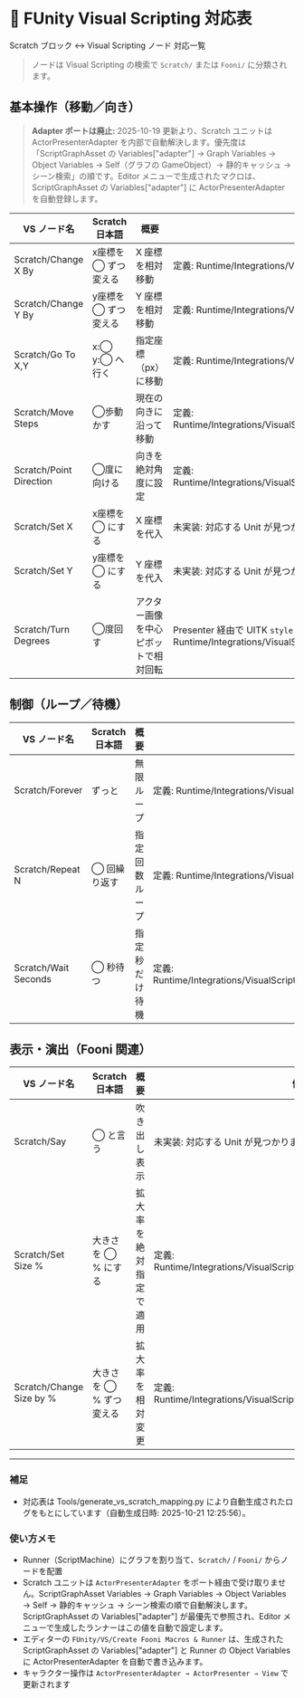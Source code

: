 # 🧩 FUnity Visual Scripting 対応表
Scratch ブロック ↔ Visual Scripting ノード 対応一覧

> ノードは Visual Scripting の検索で `Scratch/` または `Fooni/` に分類されます。

## 基本操作（移動／向き）

> **Adapter ポートは廃止:** 2025-10-19 更新より、Scratch ユニットは ActorPresenterAdapter を内部で自動解決します。優先度は「ScriptGraphAsset の Variables["adapter"] → Graph Variables → Object Variables → Self（グラフの GameObject）→ 静的キャッシュ → シーン検索」の順です。Editor メニューで生成されたマクロは、ScriptGraphAsset の Variables["adapter"] に ActorPresenterAdapter を自動登録します。

| VS ノード名 | Scratch 日本語 | 概要 | 備考 |
|---|---|---|---|
| Scratch/Change X By | x座標を ◯ ずつ変える | X 座標を相対移動 | 定義: Runtime/Integrations/VisualScripting/Units/ScratchUnits/PositionUnits.cs |
| Scratch/Change Y By | y座標を ◯ ずつ変える | Y 座標を相対移動 | 定義: Runtime/Integrations/VisualScripting/Units/ScratchUnits/PositionUnits.cs |
| Scratch/Go To X,Y | x:◯ y:◯ へ行く | 指定座標（px）に移動 | 定義: Runtime/Integrations/VisualScripting/Units/ScratchUnits/PositionUnits.cs |
| Scratch/Move Steps | ◯歩動かす | 現在の向きに沿って移動 | 定義: Runtime/Integrations/VisualScripting/Units/ScratchUnits/MoveStepsUnit.cs |
| Scratch/Point Direction | ◯度に向ける | 向きを絶対角度に設定 | 定義: Runtime/Integrations/VisualScripting/Units/ScratchUnits/TurnAndPointUnits.cs |
| Scratch/Set X | x座標を ◯ にする | X 座標を代入 | 未実装: 対応する Unit が見つかりません |
| Scratch/Set Y | y座標を ◯ にする | Y 座標を代入 | 未実装: 対応する Unit が見つかりません |
| Scratch/Turn Degrees | ◯度回す | アクター画像を中心ピボットで相対回転 | Presenter 経由で UITK `style.rotate` を適用。定義: Runtime/Integrations/VisualScripting/Units/ScratchUnits/TurnAndPointUnits.cs |

## 制御（ループ／待機）

| VS ノード名 | Scratch 日本語 | 概要 | 備考 |
|---|---|---|---|
| Scratch/Forever | ずっと | 無限ループ | 定義: Runtime/Integrations/VisualScripting/Units/ScratchUnits/LoopUnits.cs |
| Scratch/Repeat N | ◯ 回繰り返す | 指定回数ループ | 定義: Runtime/Integrations/VisualScripting/Units/ScratchUnits/LoopUnits.cs |
| Scratch/Wait Seconds | ◯ 秒待つ | 指定秒だけ待機 | 定義: Runtime/Integrations/VisualScripting/Units/ScratchUnits/WaitSecondsUnit.cs |

## 表示・演出（Fooni 関連）

| VS ノード名 | Scratch 日本語 | 概要 | 備考 |
|---|---|---|---|
| Scratch/Say | ◯ と言う | 吹き出し表示 | 未実装: 対応する Unit が見つかりません |
| Scratch/Set Size % | 大きさを ◯ % にする | 拡大率を絶対指定で適用 | 定義: Runtime/Integrations/VisualScripting/Units/ScratchUnits/SizeUnits.cs |
| Scratch/Change Size by % | 大きさを ◯ % ずつ変える | 拡大率を相対変更 | 定義: Runtime/Integrations/VisualScripting/Units/ScratchUnits/SizeUnits.cs |

---
### 補足
- 対応表は Tools/generate_vs_scratch_mapping.py により自動生成されたログをもとにしています（自動生成日時: 2025-10-21 12:25:56）。

### 使い方メモ
- Runner（ScriptMachine）にグラフを割り当て、`Scratch/` / `Fooni/` からノードを配置
- Scratch ユニットは `ActorPresenterAdapter` をポート経由で受け取りません。ScriptGraphAsset Variables → Graph Variables → Object Variables → Self → 静的キャッシュ → シーン検索の順で自動解決します。ScriptGraphAsset の Variables["adapter"] が最優先で参照され、Editor メニューで生成したランナーはこの値を自動で設定します。
- エディターの `FUnity/VS/Create Fooni Macros & Runner` は、生成された ScriptGraphAsset の Variables["adapter"] と Runner の Object Variables に ActorPresenterAdapter を自動で書き込みます。
- キャラクター操作は `ActorPresenterAdapter → ActorPresenter → View` で更新されます
